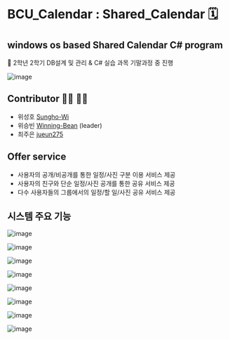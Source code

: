 # BCU_Calendar : Shared_Calendar :spiral_calendar:
## windows os based Shared Calendar C# program
:school: 2학년 2학기 DB설계 및 관리 & C# 실습 과목 기말과정 중 진행

![image](https://user-images.githubusercontent.com/53260922/73426101-d495a400-4376-11ea-9fdb-3ab81df80b30.png)

## Contributor :man_technologist: :woman_technologist:
- 위성호 [Sungho-Wi](https://github.com/Sungho-Wi)
- 위승빈 [Winning-Bean](https://github.com/Winning-Bean) (leader)
- 최주은 [jueun275](https://github.com/jueun275)

## Offer service
- 사용자의 공개/비공개를 통한 일정/사진 구분 이용 서비스 제공
- 사용자의 친구와 단순 일정/사진 공개를 통한 공유 서비스 제공
- 다수 사용자들의 그룹에서의 일정/할 일/사진 공유 서비스 제공

## 시스템 주요 기능
![image](https://user-images.githubusercontent.com/53260922/73425707-c2ffcc80-4375-11ea-985e-018de19046d6.png)

![image](https://user-images.githubusercontent.com/53260922/73425799-18d47480-4376-11ea-9f4d-cdf32e23fd3f.png)

![image](https://user-images.githubusercontent.com/53260922/73425902-5cc77980-4376-11ea-9b0d-f245e567f67c.png)

![image](https://user-images.githubusercontent.com/53260922/73425927-6cdf5900-4376-11ea-8104-75f343cac741.png)

![image](https://user-images.githubusercontent.com/53260922/73425954-7f599280-4376-11ea-8924-907713be8caa.png)

![image](https://user-images.githubusercontent.com/53260922/73425968-884a6400-4376-11ea-918e-f1fd24282f1c.png)

![image](https://user-images.githubusercontent.com/53260922/73425990-94362600-4376-11ea-9b05-ebc77ebcc357.png)

![image](https://user-images.githubusercontent.com/53260922/73426007-a3b56f00-4376-11ea-893d-265cd2526605.png)

